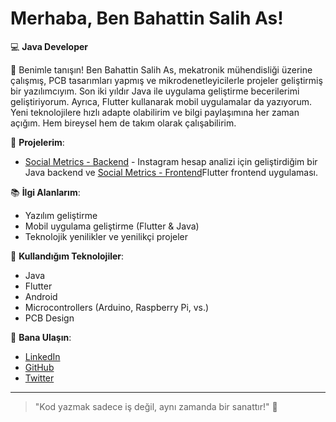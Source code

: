 # Merhaba, Ben Bahattin Salih As!

💻 **Java Developer**

👋 Benimle tanışın! Ben Bahattin Salih As, mekatronik mühendisliği üzerine çalışmış, PCB tasarımları yapmış ve mikrodenetleyicilerle projeler geliştirmiş bir yazılımcıyım. Son iki yıldır Java ile uygulama geliştirme becerilerimi geliştiriyorum. Ayrıca, Flutter kullanarak mobil uygulamalar da yazıyorum. Yeni teknolojilere hızlı adapte olabilirim ve bilgi paylaşımına her zaman açığım. Hem bireysel hem de takım olarak çalışabilirim.

🌟 **Projelerim**:
- [Social Metrics - Backend](https://github.com/BahattinSalihAs/Social-Metrics) - Instagram hesap analizi için geliştirdiğim bir Java backend ve [Social Metrics - Frontend](https://github.com/BahattinSalihAs/Social-Metrics-Front)Flutter frontend uygulaması.
  
📚 **İlgi Alanlarım**:
- Yazılım geliştirme
- Mobil uygulama geliştirme (Flutter & Java)
- Teknolojik yenilikler ve yenilikçi projeler

🔧 **Kullandığım Teknolojiler**:
- Java
- Flutter
- Android
- Microcontrollers (Arduino, Raspberry Pi, vs.)
- PCB Design

💬 **Bana Ulaşın**:
- [LinkedIn](https://www.linkedin.com/in/bahattinsalihas)
- [GitHub](https://github.com/BahattinSalihAs)
- [Twitter](https://twitter.com/bahattinsalihas)

---

> "Kod yazmak sadece iş değil, aynı zamanda bir sanattır!" 🎨
